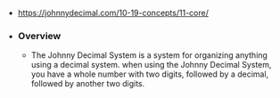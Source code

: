 - https://johnnydecimal.com/10-19-concepts/11-core/
- ### Overview
	- The Johnny Decimal System is a system for organizing anything using a decimal system.  when using the Johnny Decimal System, you have a whole number with two digits, followed by a decimal, followed by another two digits.